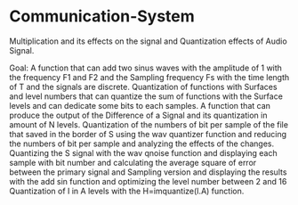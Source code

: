 # Communication-System

Multiplication and its effects on the signal and Quantization effects of Audio Signal.

Goal: A function that can add two sinus waves with the amplitude of 1 with the frequency F1 and F2 and the Sampling frequency Fs with the time length of T and the signals are discrete.
Quantization of functions with Surfaces and level numbers that can quantize the sum of functions with the Surface levels and can dedicate some bits to each samples. A function that can produce the output of the Difference of a Signal and its quantization in amount of N levels.
Quantization of the numbers of bit per sample of the file that saved in the border of S using the wav quantizer function and reducing the numbers of bit per sample and analyzing the effects of the changes. Quantizing the S signal with the wav qnoise function and displaying each sample with bit number and calculating the average square of error between the primary signal and Sampling version and displaying the results with the add sin function and optimizing the level number between 2 and 16 Quantization of I in A levels with the H=imquantize(I.A) function.

